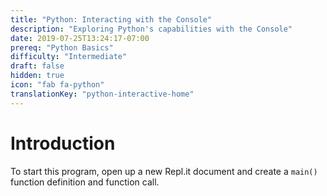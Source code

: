 ```yaml
---
title: "Python: Interacting with the Console"
description: "Exploring Python's capabilities with the Console"
date: 2019-07-25T13:24:17-07:00
prereq: "Python Basics"
difficulty: "Intermediate"
draft: false
hidden: true
icon: "fab fa-python"
translationKey: "python-interactive-home"
---
```


# Introduction

To start this program, open up a new Repl.it document and create a `main()` function definition and function call.
